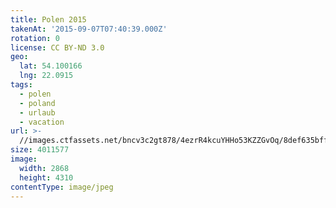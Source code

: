 ```yaml
---
title: Polen 2015
takenAt: '2015-09-07T07:40:39.000Z'
rotation: 0
license: CC BY-ND 3.0
geo:
  lat: 54.100166
  lng: 22.0915
tags:
  - polen
  - poland
  - urlaub
  - vacation
url: >-
  //images.ctfassets.net/bncv3c2gt878/4ezrR4kcuYHHo53KZZGvOq/8def635bffc37e93b0291c45ec6b349b/polen-2015_25836703962_o
size: 4011577
image:
  width: 2868
  height: 4310
contentType: image/jpeg
---
```


